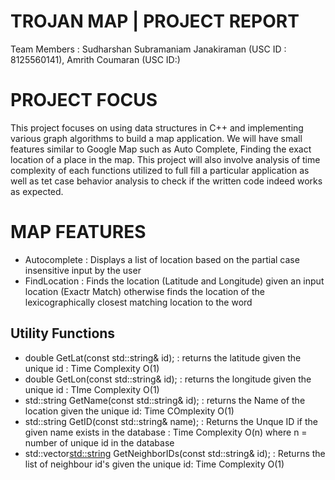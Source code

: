 # TROJAN MAP | PROJECT REPORT

Team Members : Sudharshan Subramaniam Janakiraman (USC ID : 8125560141), Amrith Coumaran (USC ID:)

# PROJECT FOCUS
This project focuses on using data structures in C++ and implementing various graph algorithms to build a map application. We will have small features similar to Google Map such as Auto Complete, Finding the exact location of a place in the map. This project will also involve analysis of time complexity of each functions utilized to full fill a particular application as well as tet case behavior analysis to check if the written code indeed works as expected.

# MAP FEATURES

- Autocomplete : Displays a list of location based on the partial case insensitive input by the user
- FindLocation : Finds the location (Latitude and Longitude) given an input location (Exactr Match) otherwise finds the location of the lexicographically closest matching location to the word

## Utility Functions
- double GetLat(const std::string& id); : returns the latitude given the unique id : Time Complexity  O(1)
- double GetLon(const std::string& id); : returns the longitude given the unique id : TIme Complexity O(1)
- std::string GetName(const std::string& id); : returns the Name of the location given the unique id: Time COmplexity O(1)
- std::string GetID(const std::string& name); : Returns the Unque ID if the given name exists in the database :  Time Complexity O(n) where n = number of unique id in the database
- std::vector<std::string> GetNeighborIDs(const std::string& id); : Returns the list of neighbour id's given the unique id: Time Complexity O(1)


